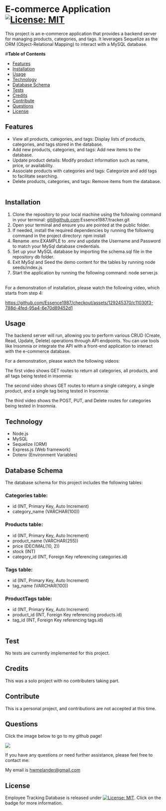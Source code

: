 # **E-commerce Application** [![License: MIT](https://img.shields.io/badge/License-MIT-yellow.svg)](https://opensource.org/licenses/MIT)

This project is an e-commerce application that provides a backend server for managing products, categories, and tags. It leverages Sequelize as the ORM (Object-Relational Mapping) to interact with a MySQL database.

#**Table of Contents**<br><ul><li>[Features](#features)</li><li>[Installation](#installation)</li><li>[Usage](#usage)</li><li>[Technology](#technology)</li><li>[Database Schema](#database-schema)</li><li>[Tests](#tests)</li><li>[Credits](#credits)</li><li>[Contribute](#contribute)</li><li>[Questions](#questions)</li><li>[License](#license)</li></ul>

## **Features**

- View all products, categories, and tags: Display lists of products, categories, and tags stored in the database.
- Add new products, categories, and tags: Add new items to the database.
- Update product details: Modify product information such as name, price, or availability.
- Associate products with categories and tags: Categorize and add tags to facilitate searching.
- Delete products, categories, and tags: Remove items from the database.
</br></br>

## **Installation**

1. Clone the repository to your local machine using the following command in your terminal: git@github.com:Essence1987/tracker.git
2. Open your terminal and ensure you are pointed at the public folder.
3. If needed, install the required dependencies by running the following command in the project directory: npm install
4. Rename .env.EXAMPLE to .env and update the Username and Password to match your MySql database credentials.
5. Set up your MySQL database by importing the schema.sql file in the repository db folder.
6. Exit MySql and Seed the demo content for the tables by running node seeds/index.js
7. Start the application by running the following command: node server.js</br></br>

For a demonstration of installation, please watch the following video, which starts from step 4:

https://github.com/Essence1987/checkout/assets/129245370/c11030f3-788d-4fed-95a4-6e70d89452d1



## **Usage**

The backend server will run, allowing you to perform various CRUD (Create, Read, Update, Delete) operations through API endpoints. You can use tools like Insomnia or integrate the API with a front-end application to interact with the e-commerce database.

For a demonstration, please watch the following videos:

The first video shows GET routes to return all categories, all products, and all tags being tested in insomnia:

The second video shows GET routes to return a single category, a single product, and a single tag being tested in Insomnia:

The third video shows the POST, PUT, and Delete routes for categories being tested in Insomnia.



## **Technology**

* Node.js
* MySQL
* Sequelize (ORM)
* Express.js (Web framework)
* Dotenv (Environment Variables)

## **Database Schema**

The database schema for this project includes the following tables:

### Categories table:

* id (INT, Primary Key, Auto Increment)
* category_name (VARCHAR(100))

### Products table:

* id (INT, Primary Key, Auto Increment)
* product_name (VARCHAR(255))
* price (DECIMAL(10, 2))
* stock (INT)
* category_id (INT, Foreign Key referencing categories.id)

### Tags table:

* id (INT, Primary Key, Auto Increment)
* tag_name (VARCHAR(100))

### ProductTags table:

* id (INT, Primary Key, Auto Increment)
* product_id (INT, Foreign Key referencing products.id)
* tag_id (INT, Foreign Key referencing tags.id)
</br></br>

## **Test**

No tests are currently implemented for this project.

## **Credits**

This was a solo project with no contributers taking part.

## **Contribute**

This is a personal project, and contributions are not accepted at this time.

## **Questions**

Click the image below to go to my github page!

<a href="https://github.com/essence1987"><img src="https://github-profile-summary-cards.vercel.app/api/cards/profile-details?username=essence1987&theme=default"/></a>

If you have any questions or need further assistance, please feel free to contact me:

My email is hwmelander@gmail.com

## **License**

Employee Tracking Database is released under [![License: MIT](https://img.shields.io/badge/License-MIT-yellow.svg)](https://opensource.org/licenses/MIT). Click on the badge for more information.
